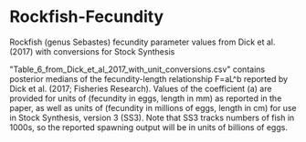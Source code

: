 # Rockfish-Fecundity
Rockfish (genus Sebastes) fecundity parameter values from Dick et al. (2017) with conversions for Stock Synthesis

"Table_6_from_Dick_et_al_2017_with_unit_conversions.csv" contains posterior medians of the fecundity-length relationship
F=aL^b reported by Dick et al. (2017; Fisheries Research). Values of the coefficient (a) are provided for units of
(fecundity in eggs, length in mm) as reported in the paper, as well as units of (fecundity in millions of eggs, length in cm)
for use in Stock Synthesis, version 3 (SS3). Note that SS3 tracks numbers of fish in 1000s, so the reported spawning
output will be in units of billions of eggs.
